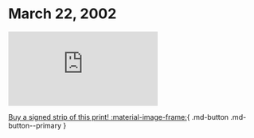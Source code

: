 # March 22, 2002

![](https://www.achewood.com/comic.php?date=03222002)

[Buy a signed strip of this print! :material-image-frame:](https://achewood-holiday-pop-up.myshopify.com/products/strip#03222002){ .md-button .md-button--primary }
